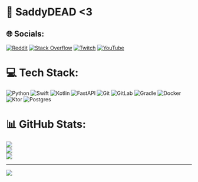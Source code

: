 # 💫 SaddyDEAD <3

## 🌐 Socials:
 [![Reddit](https://img.shields.io/badge/Reddit-%23FF4500.svg?logo=Reddit&logoColor=white)](https://reddit.com/user/saddydead) [![Stack Overflow](https://img.shields.io/badge/-Stackoverflow-FE7A16?logo=stack-overflow&logoColor=white)](https://stackoverflow.com/users/28280705) [![Twitch](https://img.shields.io/badge/Twitch-%239146FF.svg?logo=Twitch&logoColor=white)](https://twitch.tv/saddydead1) [![YouTube](https://img.shields.io/badge/YouTube-%23FF0000.svg?logo=YouTube&logoColor=white)](https://youtube.com/@SaddyDEADDJ) 

# 💻 Tech Stack:
![Python](https://img.shields.io/badge/python-3670A0?style=for-the-badge&logo=python&logoColor=ffdd54) ![Swift](https://img.shields.io/badge/swift-F54A2A?style=for-the-badge&logo=swift&logoColor=white) ![Kotlin](https://img.shields.io/badge/kotlin-%237F52FF.svg?style=for-the-badge&logo=kotlin&logoColor=white) ![FastAPI](https://img.shields.io/badge/FastAPI-005571?style=for-the-badge&logo=fastapi) ![Git](https://img.shields.io/badge/git-%23F05033.svg?style=for-the-badge&logo=git&logoColor=white) ![GitLab](https://img.shields.io/badge/gitlab-%23181717.svg?style=for-the-badge&logo=gitlab&logoColor=white) ![Gradle](https://img.shields.io/badge/Gradle-02303A.svg?style=for-the-badge&logo=Gradle&logoColor=white) ![Docker](https://img.shields.io/badge/docker-%230db7ed.svg?style=for-the-badge&logo=docker&logoColor=white)
![Ktor](https://img.shields.io/badge/ktor-purple?style=for-the-badge&logo=ktor&logoColor=white) ![Postgres](https://img.shields.io/badge/postgres-%23316192.svg?style=for-the-badge&logo=postgresql&logoColor=white)

# 📊 GitHub Stats:
![](https://github-readme-stats.vercel.app/api?username=saddydead1&theme=dark&hide_border=true&include_all_commits=false&count_private=false)<br/>
![](https://github-readme-streak-stats.herokuapp.com/?user=saddydead1&theme=dark&hide_border=true)<br/>
![](https://github-readme-stats.vercel.app/api/top-langs/?username=saddydead1&theme=dark&hide_border=true&include_all_commits=false&count_private=false&layout=compact)

---
[![](https://visitcount.itsvg.in/api?id=saddydead1&icon=0&color=0)](https://visitcount.itsvg.in)

<!-- Proudly created with GPRM ( https://gprm.itsvg.in ) -->
